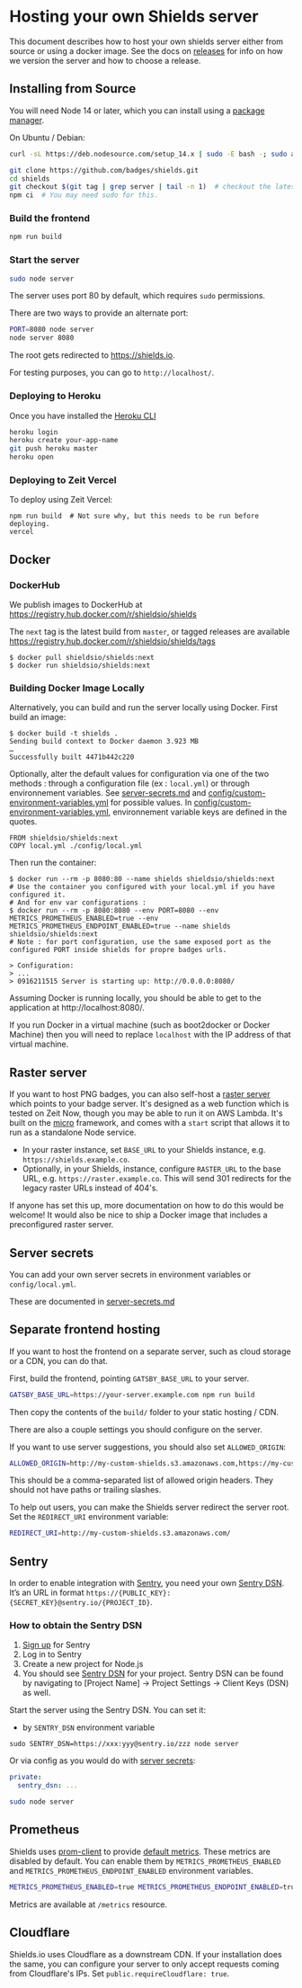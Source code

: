 # Hosting your own Shields server

This document describes how to host your own shields server either from source or using a docker image. See the docs on [releases](https://github.com/badges/shields/blob/master/doc/releases.md#shields-server) for info on how we version the server and how to choose a release.

## Installing from Source

You will need Node 14 or later, which you can install using a
[package manager][].

On Ubuntu / Debian:

```sh
curl -sL https://deb.nodesource.com/setup_14.x | sudo -E bash -; sudo apt-get install -y nodejs
```

```sh
git clone https://github.com/badges/shields.git
cd shields
git checkout $(git tag | grep server | tail -n 1)  # checkout the latest tag
npm ci  # You may need sudo for this.
```

[package manager]: https://nodejs.org/en/download/package-manager/

### Build the frontend

```sh
npm run build
```

### Start the server

```sh
sudo node server
```

The server uses port 80 by default, which requires `sudo` permissions.

There are two ways to provide an alternate port:

```sh
PORT=8080 node server
node server 8080
```

The root gets redirected to https://shields.io.

For testing purposes, you can go to `http://localhost/`.

### Deploying to Heroku

Once you have installed the [Heroku CLI][]

```bash
heroku login
heroku create your-app-name
git push heroku master
heroku open
```

[heroku cli]: https://devcenter.heroku.com/articles/heroku-cli

### Deploying to Zeit Vercel

To deploy using Zeit Vercel:

```console
npm run build  # Not sure why, but this needs to be run before deploying.
vercel
```

## Docker

### DockerHub

We publish images to DockerHub at https://registry.hub.docker.com/r/shieldsio/shields

The `next` tag is the latest build from `master`, or tagged releases are available
https://registry.hub.docker.com/r/shieldsio/shields/tags

```console
$ docker pull shieldsio/shields:next
$ docker run shieldsio/shields:next
```

### Building Docker Image Locally

Alternatively, you can build and run the server locally using Docker. First build an image:

```console
$ docker build -t shields .
Sending build context to Docker daemon 3.923 MB
…
Successfully built 4471b442c220
```

Optionally, alter the default values for configuration via one of the two methods : through a configuration file (ex : `local.yml`) or through environnement variables.
See [server-secrets.md](server-secrets.md) and [config/custom-environment-variables.yml](/config/custom-environment-variables.yml) for possible values.
In [config/custom-environment-variables.yml](/config/custom-environment-variables.yml), environnement variable keys are defined in the quotes.

```docker
FROM shieldsio/shields:next
COPY local.yml ./config/local.yml
```

Then run the container:

```console
$ docker run --rm -p 8080:80 --name shields shieldsio/shields:next
# Use the container you configured with your local.yml if you have configured it.
# And for env var configurations : 
$ docker run --rm -p 8080:8080 --env PORT=8080 --env METRICS_PROMETHEUS_ENABLED=true --env METRICS_PROMETHEUS_ENDPOINT_ENABLED=true --name shields shieldsio/shields:next
# Note : for port configuration, use the same exposed port as the configured PORT inside shields for propre badges urls.

> Configuration:
> ...
> 0916211515 Server is starting up: http://0.0.0.0:8080/ 
```

Assuming Docker is running locally, you should be able to get to the
application at http://localhost:8080/.

If you run Docker in a virtual machine (such as boot2docker or Docker Machine)
then you will need to replace `localhost` with the IP address of that virtual
machine.


## Raster server

If you want to host PNG badges, you can also self-host a [raster server][]
which points to your badge server. It's designed as a web function which is
tested on Zeit Now, though you may be able to run it on AWS Lambda. It's
built on the [micro][] framework, and comes with a `start` script that allows
it to run as a standalone Node service.

- In your raster instance, set `BASE_URL` to your Shields instance, e.g.
  `https://shields.example.co`.
- Optionally, in your Shields, instance, configure `RASTER_URL` to the base
  URL, e.g. `https://raster.example.co`. This will send 301 redirects
  for the legacy raster URLs instead of 404's.

If anyone has set this up, more documentation on how to do this would be
welcome! It would also be nice to ship a Docker image that includes a
preconfigured raster server.

[raster server]: https://github.com/badges/svg-to-image-proxy
[micro]: https://github.com/zeit/micro

## Server secrets

You can add your own server secrets in environment variables or `config/local.yml`.

These are documented in [server-secrets.md](./server-secrets.md)

## Separate frontend hosting

If you want to host the frontend on a separate server, such as cloud storage
or a CDN, you can do that.

First, build the frontend, pointing `GATSBY_BASE_URL` to your server.

```sh
GATSBY_BASE_URL=https://your-server.example.com npm run build
```

Then copy the contents of the `build/` folder to your static hosting / CDN.

There are also a couple settings you should configure on the server.

If you want to use server suggestions, you should also set `ALLOWED_ORIGIN`:

```sh
ALLOWED_ORIGIN=http://my-custom-shields.s3.amazonaws.com,https://my-custom-shields.s3.amazonaws.com
```

This should be a comma-separated list of allowed origin headers. They should
not have paths or trailing slashes.

To help out users, you can make the Shields server redirect the server root.
Set the `REDIRECT_URI` environment variable:

```sh
REDIRECT_URI=http://my-custom-shields.s3.amazonaws.com/
```

## Sentry

In order to enable integration with [Sentry](https://sentry.io), you need your own [Sentry DSN](https://docs.sentry.io/quickstart/#configure-the-dsn). It’s an URL in format `https://{PUBLIC_KEY}:{SECRET_KEY}@sentry.io/{PROJECT_ID}`.

### How to obtain the Sentry DSN

1.  [Sign up](https://sentry.io/pricing/) for Sentry
2.  Log in to Sentry
3.  Create a new project for Node.js
4.  You should see [Sentry DSN](https://docs.sentry.io/quickstart/#configure-the-dsn) for your project. Sentry DSN can be found by navigating to \[Project Name] -> Project Settings -> Client Keys (DSN) as well.

Start the server using the Sentry DSN. You can set it:

- by `SENTRY_DSN` environment variable

```
sudo SENTRY_DSN=https://xxx:yyy@sentry.io/zzz node server
```

Or via config as you would do with [server secrets](server-secrets.md):

```yml
private:
  sentry_dsn: ...
```

```sh
sudo node server
```

## Prometheus

Shields uses [prom-client](https://github.com/siimon/prom-client) to provide [default metrics](https://prometheus.io/docs/instrumenting/writing_clientlibs/#standard-and-runtime-collectors). These metrics are disabled by default.
You can enable them by `METRICS_PROMETHEUS_ENABLED` and `METRICS_PROMETHEUS_ENDPOINT_ENABLED` environment variables.

```bash
METRICS_PROMETHEUS_ENABLED=true METRICS_PROMETHEUS_ENDPOINT_ENABLED=true npm start
```

Metrics are available at `/metrics` resource.

## Cloudflare

Shields.io uses Cloudflare as a downstream CDN. If your installation does the same,
you can configure your server to only accept requests coming from Cloudflare's IPs.
Set `public.requireCloudflare: true`.
